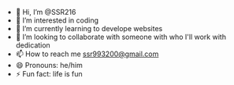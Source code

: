 - 👋 Hi, I’m @SSR216
- 👀 I’m interested in coding 
- 🌱 I’m currently learning to develope websites
- 💞️ I’m looking to collaborate with someone with who I'll work with dedication
- 📫 How to reach me ssr993200@gmail.com
- 😄 Pronouns: he/him
- ⚡ Fun fact: life is fun

<!---
SSR216/SSR216 is a ✨ special ✨ repository because its `README.md` (this file) appears on your GitHub profile.
You can click the Preview link to take a look at your changes.
--->
